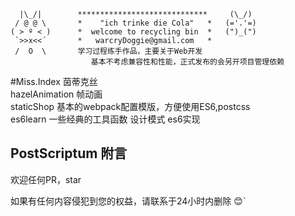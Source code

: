 ```
  |\_/|        *****************************     (\_/)
 / @ @ \       *    "ich trinke die Cola"   *   (='.'=)
( > º < )      *  welcome to recycling bin  *   (")_(")
 `>>x<<´       *   warcryDoggie@gmail.com   *
 /  O  \       学习过程练手作品，主要关于Web开发
                  基本不考虑兼容性和性能，正式发布的会另开项目管理依赖
```

#Miss.Index 茵蒂克丝   
hazelAnimation 帧动画  
staticShop 基本的webpack配置模版，方便使用ES6,postcss  
es6learn 一些经典的工具函数 设计模式 es6实现  

## PostScriptum 附言  
欢迎任何PR，star  

如果有任何内容侵犯到您的权益，请联系于24小时内删除 😊`  
